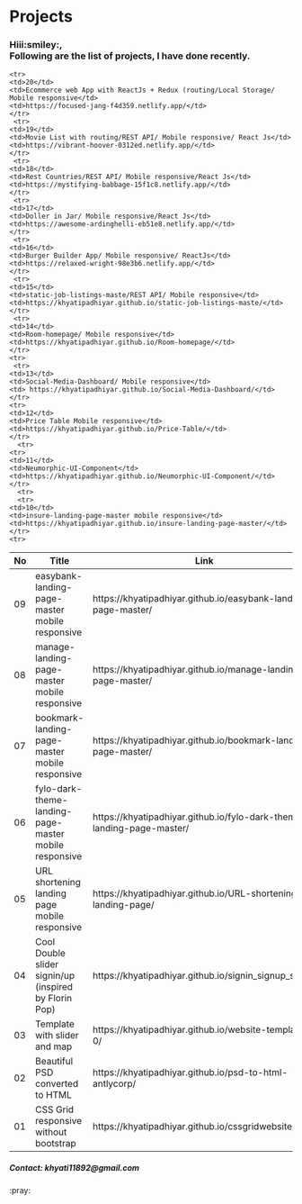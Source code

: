 # Projects
<h3>Hiii:smiley:,<br>Following are the list of projects, I have done recently.</h3>
<table>
  <thead>
    <th> No </th>
    <th> Title </th>
    <th> Link </th>
  </thead>
  <tbody>
   
    <tr>
    <td>20</td>
    <td>Ecommerce web App with ReactJs + Redux (routing/Local Storage/ Mobile responsive</td>
    <td>https://focused-jang-f4d359.netlify.app/</td>
    </tr>
     <tr>
    <td>19</td>
    <td>Movie List with routing/REST API/ Mobile responsive/ React Js</td>
    <td>https://vibrant-hoover-0312ed.netlify.app/</td>
    </tr>
     <tr>
    <td>18</td>
    <td>Rest Countries/REST API/ Mobile responsive/React Js</td>
    <td>https://mystifying-babbage-15f1c8.netlify.app/</td>
    </tr>
     <tr>
    <td>17</td>
    <td>Doller in Jar/ Mobile responsive/React Js</td>
    <td>https://awesome-ardinghelli-eb51e8.netlify.app/</td>
    </tr>
     <tr>
    <td>16</td>
    <td>Burger Builder App/ Mobile responsive/ ReactJs</td>
    <td>https://relaxed-wright-98e3b6.netlify.app/</td>
    </tr>
     <tr>
    <td>15</td>
    <td>static-job-listings-maste/REST API/ Mobile responsive</td>
    <td>https://khyatipadhiyar.github.io/static-job-listings-maste/</td>
    </tr>
     <tr>
    <td>14</td>
    <td>Room-homepage/ Mobile responsive</td>
    <td>https://khyatipadhiyar.github.io/Room-homepage/</td>
    </tr>
    <tr>
     <tr>
    <td>13</td>
    <td>Social-Media-Dashboard/ Mobile responsive</td>
    <td> https://khyatipadhiyar.github.io/Social-Media-Dashboard/</td>
    </tr>
    <tr>
    <td>12</td>
    <td>Price Table Mobile responsive</td>
    <td>https://khyatipadhiyar.github.io/Price-Table/</td>
    </tr>
      <tr>
    <tr>
    <td>11</td>
    <td>Neumorphic-UI-Component</td>
    <td>https://khyatipadhiyar.github.io/Neumorphic-UI-Component/</td>
    </tr>
      <tr>
      <tr>
    <td>10</td>
    <td>insure-landing-page-master mobile responsive</td>
    <td>https://khyatipadhiyar.github.io/insure-landing-page-master/</td>
    </tr>
    <tr>
  <tr>
    <td>09</td>
    <td>easybank-landing-page-master mobile responsive</td>
    <td>https://khyatipadhiyar.github.io/easybank-landing-page-master/</td>
    </tr>
    <tr>
    <td>08</td>
    <td>manage-landing-page-master mobile responsive</td>
    <td>https://khyatipadhiyar.github.io/manage-landing-page-master/</td>
    </tr>
     <tr>
    <td>07</td>
    <td>bookmark-landing-page-master mobile responsive</td>
    <td>https://khyatipadhiyar.github.io/bookmark-landing-page-master/</td>
    </tr>
    <tr>
    <td>06</td>
    <td>fylo-dark-theme-landing-page-master mobile responsive</td>
    <td>https://khyatipadhiyar.github.io/fylo-dark-theme-landing-page-master/</td>
    </tr>
     <tr>
    <td>05</td>
    <td>URL shortening landing page mobile responsive</td>
    <td>https://khyatipadhiyar.github.io/URL-shortening-landing-page/</td>
    </tr>
    <tr>
    <td>04</td>
    <td>Cool Double slider signin/up (inspired by Florin Pop) </td>
    <td>https://khyatipadhiyar.github.io/signin_signup_slider/</td>
    </tr>
     <tr>
    <td>03</td>
    <td>Template with slider and map </td>
    <td>https://khyatipadhiyar.github.io/website-template-0/</td>
    </tr>
    <tr>
    <td>02</td>
    <td>Beautiful PSD converted to HTML </td>
    <td>https://khyatipadhiyar.github.io/psd-to-html-antlycorp/</td>
    </tr>
     <tr>
    <td>01</td>
    <td>CSS Grid responsive without bootstrap </td>
    <td>https://khyatipadhiyar.github.io/cssgridwebsite/</td>
    </tr>
  </tbody>
</table>

<h5>Contact: khyati11892@gmail.com</h5>
:pray:
